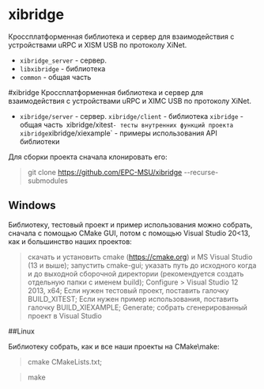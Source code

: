 # xibridge
Кроссплатформенная библиотека и сервер для взаимодействия с устройствами uRPC и XISM USB по протоколу XiNet.

* `xibridge_server` - сервер.
* `libxibridge` - библиотека
* `common` - общая часть

#xibridge
Кроссплатформенная библиотека и сервер для взаимодействия с устройствами uRPC и XIMС USB по протоколу XiNet.

* `xibridge/server` - сервер.
  `xibridge/client` - библиотека
  `xibridge` - общая часть`
  `xibridge/xitest` - тесты внутренних функций проекта xibridge
  `xibridge/xiexample` - примеры использования API библиотеки
  
Для сборки проекта сначала клонировать его:

> git clone https://github.com/EPC-MSU/xibridge --recurse-submodules  

## Windows

Библиотеку, тестовый проект и пример использования можно собрать, сначала с помощью CMake GUI, потом с помощью Visual Studio 20<13, как и большинство наших 
проектов:

> cкачать и установить cmake (https://cmake.org) и MS Visual Studio (13 и выше);
> запустить cmake-gui;
> указать путь до исходного когда и до выходной сборочной директории (рекомендуется создать отдельную папки с именем build);
> Configure > Visual Studio 12 2013, x64;
> Если нужен тестовый проект, поставить галочку BUILD_XITEST;
> Если нужен пример использования, поставить галочку BUILD_XIEXAMPLE; 
> Generate;
> собрать сгенерированный проект в Visual Studio

##Linux 

Библиотеку собрать, как и все наши проекты на CMake\make:

> cmake CMakeLists.txt;

> make  


